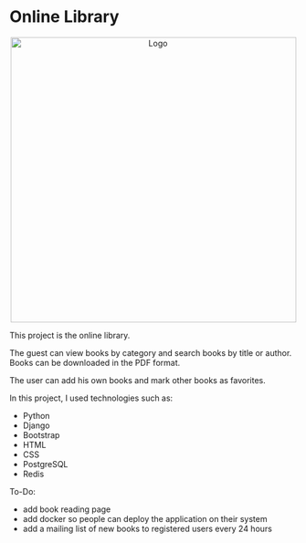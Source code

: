 # Online Library

<div align="center">
   <img src="https://github.com/chukhraiartur/online-library/assets/81998012/6b4afcb2-d67b-4576-9b0d-7e22ed90b5f8" width="500" alt="Logo">
</div>

This project is the online library. 

The guest can view books by category and search books by title or author. Books can be downloaded in the PDF format. 

The user can add his own books and mark other books as favorites.

In this project, I used technologies such as:
- Python
- Django
- Bootstrap
- HTML
- CSS
- PostgreSQL
- Redis

To-Do:
- add book reading page
- add docker so people can deploy the application on their system
- add a mailing list of new books to registered users every 24 hours
